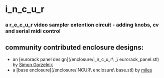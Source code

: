 # i_n_c_u_r

### a r_e_c_u_r video sampler extention circuit - adding knobs, cv and serial midi control

## community contributed enclosure designs:

- an [eurorack panel design](/enclosure/i_n_c_u_r\ _\ eurorack_panel.stl) by [Simon Gorzelnik](https://www.instagram.com/shimon.jpg/)
- a [base enclosure](/enclosure/INCUR\ enclosure\ base.stl) by [miles](mailto:milesjohnsonwashere@gmail.com)
